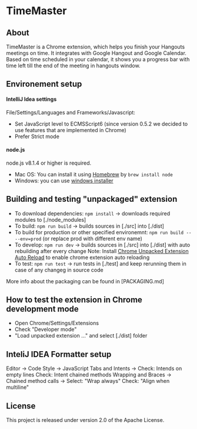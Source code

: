 # TimeMaster

About
-----
TimeMaster is a Chrome extension, which helps you finish your Hangouts meetings on time.
It integrates with Google Hangout and Google Calendar.
Based on time scheduled in your calendar, it shows you a progress bar with time left till the end of the meeting in hangouts window.

Environement setup
------------------
#### IntelliJ Idea settings
File/Settings/Languages and Frameworks/Javascript:

* Set JavaScript level to ECMSScript6 (since version 0.5.2 we decided to use
  features that are implemented in Chrome)
* Prefer Strict mode

#### node.js
node.js v8.1.4 or higher is required.
- Mac OS: You can install it using [Homebrew](https://brew.sh/) by `brew install node`
- Windows: you can use [windows installer](https://nodejs.org/en/download/)

Building and testing "unpackaged" extension
-------------------------------------------
- To download dependencies: `npm install` -> downloads required modules to [./node_modules]
- To build: `npm run build` -> builds sources in [./src] into [./dist]
- To build for production or other specified environemnt: `npm run build -- --env=prod` (or replace prod with different env name)
- To develop: `npm run dev` -> builds sources in [./src] into [./dist] with auto rebuilding after every change
    Note: Install [Chrome Unpacked Extension Auto Reload](https://chrome.google.com/webstore/detail/chrome-unpacked-extension/fddfkmklefkhanofhlohnkemejcbamln) to enable chrome extension auto reloading
- To test: `npm run test` -> run tests in [./test] and keep rerunning them in case of any changeg in source code

More info about the packaging can be found in [PACKAGING.md]

How to test the extension in Chrome development mode
----------------------------------------------------

* Open Chrome/Settings/Extensions
* Check "Developer mode"
* "Load unpacked extension ..." and select [./dist] folder

InteliJ IDEA Formatter setup
----------------------------------------------------------
Editor -> Code Style -> JavaScript
    Tabs and Intents ->
        Check: Intends on empty lines
        Check: Intent chained methods
    Wrapping and Braces ->
        Chained method calls -> Select: "Wrap always"
            Check: "Align when multiline"


License
-------
This project is released under version 2.0 of the Apache License.